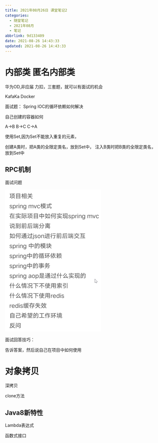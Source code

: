 ```yaml
---
title: 2021年08月26日 课堂笔记2
categories:
  - 随堂笔记
  - 2021年08月
  - 笔记
abbrlink: 9d133409
date: 2021-08-26 14:43:33
updated: 2021-08-26 14:43:33
---
```

# 内部类 匿名内部类

华为OD,非应届
力扣，三套题，就可以有面试的机会


KafaKa
Docker

面试题：
Spring IOC的循环依赖如何解决

自己创建的容器如何

A->B
B->C
C->A

使用Set,因为Set不能放入重复的元素，

创建A类时，把A类的全限定类名，放到Set中，
注入B类时把B类的全限定类名，放到Set中



## RPC机制





面试问题

![image-20210826162413184](https://raw.githubusercontent.com/lanlan2017/images/master/Blog/Sum/20210826162414.png)

面试回答技巧：

告诉答案，然后说自己在项目中如何使用

# 对象拷贝

深拷贝

clone方法

## Java8新特性

Lambda表达式

函数式接口
